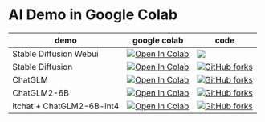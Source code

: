 # AI Demo in Google Colab 


| demo | google colab | code |
| ---- | ---- | --- |
| Stable Diffusion Webui | [![Open In Colab](https://colab.research.google.com/assets/colab-badge.svg)](https://colab.research.google.com/drive/1qL5eD2VESnop8mrbFcHzMmfzqzmRMMF4?usp=sharing) |  [![](https://img.shields.io/github/forks/AUTOMATIC1111/stable-diffusion-webui?style=social&logo=github)](https://github.com/AUTOMATIC1111/stable-diffusion-webui)|
| Stable Diffusion |[![Open In Colab](https://colab.research.google.com/assets/colab-badge.svg)](https://colab.research.google.com/drive/1kooc11wXAiz5oXocA80Y71L_PWhM4qPp?usp=sharing)|[![GitHub forks](https://img.shields.io/github/forks/CompVis/stable-diffusion?style=social&logo=github)](https://github.com/CompVis/stable-diffusion)|
| ChatGLM | [![Open In Colab](https://colab.research.google.com/assets/colab-badge.svg)](https://colab.research.google.com/drive/18aMdXPfKyeQvUTKG5jTZfumKqCbNrPc0?usp=sharing)|[![GitHub forks](https://img.shields.io/github/forks/THUDM/ChatGLM-6B?style=social&logo=github)](https://github.com/THUDM/ChatGLM-6B)
| ChatGLM2-6B | [![Open In Colab](https://colab.research.google.com/assets/colab-badge.svg)](https://colab.research.google.com/drive/1U_CrrahC_N05AGaPDugk3fraZefJqrJN?usp=sharing) | [![GitHub forks](https://img.shields.io/github/forks/THUDM/ChatGLM2-6B?style=social&logo=github)](https://github.com/THUDM/ChatGLM2-6B)|
| itchat + ChatGLM2-6B-int4 | [![Open In Colab](https://colab.research.google.com/assets/colab-badge.svg)](https://colab.research.google.com/drive/1Rdm1RxKP7Srxn0bGqOjAUyy3IMScUlHU?usp=sharing) | [![GitHub forks](https://img.shields.io/github/forks/THUDM/ChatGLM2-6B?style=social&logo=github)](https://github.com/THUDM/ChatGLM2-6B)|



